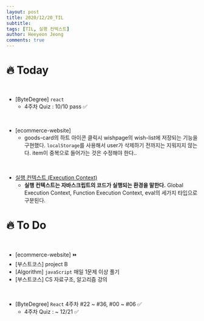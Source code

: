 ```yaml
---
layout: post
title: 2020/12/20_TIL
subtitle:
tags: [TIL, 실행 컨텍스트]
author: Heeyeon Jeong
comments: true
---
```


# 🔥 Today

<br>

- [ByteDegree] `react`
  - 4주차 Quiz : 10/10 pass ✅

<br>

- [ecommerce-website]
  - goods-card의 하트 아이콘 클릭시 wishpage의 wish-list에 저장되는 기능을 구현했다. `localStorage`를 사용해서 user가 삭제하기 전까지는 지워지지 않는다. item이 중복으로 들어가는 것은 수정해야 한다..

<br>

- [실행 컨텍스트 (Execution Context)](https://heeyeonjeong.tistory.com/71)
  - <b>실행 컨텍스트는 자바스크립트의 코드가 실행되는 환경을 말한다.</b> Global Execution Context, Function Execution Context, eval의 세가지 타입으로 구분된다.
    <br>

# 🔥 To Do

<br>

- [ecommerce-website] ⏩
- [부스트코스] project B
- [Algorithm] `javaScript` 매일 1문제 이상 풀기
- [부스트코스] CS 자료구조, 알고리즘 강의

<br>

- [ByteDegree] `React` 4주차 #22 ~ #36, #00 ~ #06 ✅
  - 4주차 Quiz : ~ 12/21 ✅
